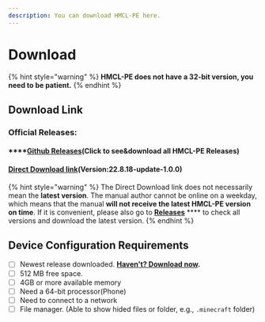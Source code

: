 ```yaml
---
description: You can download HMCL-PE here.
---
```


# Download

{% hint style="warning" %}
**HMCL-PE does not have a 32-bit version, you need to be patient.**
{% endhint %}

## Download Link

### Official Releases:

#### ****[**Github Releases**](https://github.com/Tungstend/HMCL-PE/releases)**(Click to see\&download all HMCL-PE Releases)**

#### [Direct Download link](https://github.com/huanghongxun/HMCL-PE/releases/download/22.8.30/HMCLPE-release.apk)(Version:22.8.18-update-1.0.0)

{% hint style="warning" %}
The Direct Download link does not necessarily mean the **latest version**. The manual author cannot be online on a weekday, which means that the manual **will not receive the latest HMCL-PE version on time**. If it is convenient, please also go to [**Releases**](https://github.com/Tungstend/HMCL-PE/releases) **** to check all versions and download the latest version.
{% endhint %}

## **Device Configuration Requirements**

* [ ] Newest release downloaded. [**Haven't? Download now**](https://github.com/Tungstend/HMCL-PE/releases)**.**
* [ ] 512 MB free space.
* [ ] 4GB or more available memory
* [ ] Need a 64-bit processor(Phone)
* [ ] Need to connect to a network
* [ ] File manager. (Able to show hided files or folder, e.g., `.minecraft` folder)
